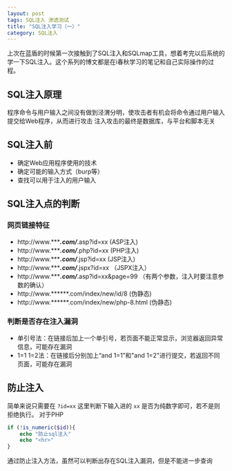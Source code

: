 ```yaml
---
layout: post
tags: SQL注入 渗透测试
title: "SQL注入学习（一）"
category: SQL注入
---
```


上次在蓝盾的时候第一次接触到了SQL注入和SQLmap工具，想着考完以后系统的学一下SQL注入。这个系列的博文都是在i春秋学习的笔记和自己实际操作的过程。

## SQL注入原理
程序命令与用户输入之间没有做到泾渭分明，使攻击者有机会将命令通过用户输入提交给Web程序，从而进行攻击 
注入攻击的最终是数据库，与平台和脚本无关
 
## SQL注入前
* 确定Web应用程序使用的技术
* 确定可能的输入方式（burp等）
* 查找可以用于注入的用户输入

## SQL注入点的判断

### 网页链接特征
* http://www.******.com/***.asp?id=xx (ASP注入)
* http://www.******.com/***.php?id=xx (PHP注入)
* http://www.******.com/***.jsp?id=xx (JSP注入)
* http://www.******.com/***.jspx?id=xx （JSPX注入）
* http://www.******.com/***.asp?id=xx&page=99 （有两个参数，注入时要注意参数的确认）
* http://www.******.com/index/new/id/8 (伪静态)
* http://www.******.com/index/new/php-8.html (伪静态)

### 判断是否存在注入漏洞
* 单引号法：在链接后加上一个单引号，若页面不能正常显示，浏览器返回异常信息，可能存在漏洞
* 1=1 1=2法：在链接后分别加上“and 1=1”和"and 1=2"进行提交，若返回不同页面，可能存在漏洞

## 防止注入
简单来说只需要在 `?id=xx` 这里判断下输入进的 `xx` 是否为纯数字即可，若不是则拒绝执行。
对于PHP
```PHP
if (!is_numeric($id)){
	echo "防止sql注入"
	echo "<hr>"
}
```
通过防止注入方法，虽然可以判断出存在SQL注入漏洞，但是不能进一步查询
